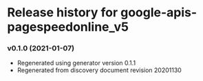 # Release history for google-apis-pagespeedonline_v5

### v0.1.0 (2021-01-07)

* Regenerated using generator version 0.1.1
* Regenerated from discovery document revision 20201130


